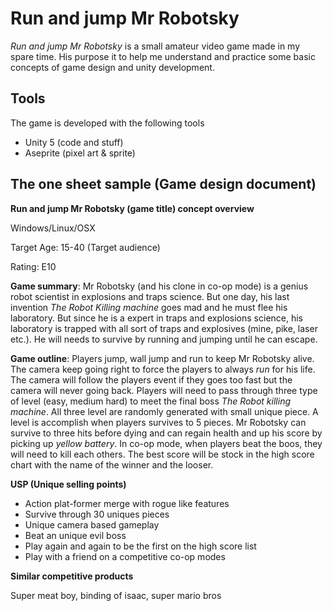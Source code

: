 # Run and jump Mr Robotsky

*Run and jump Mr Robotsky* is a small amateur video game made in my spare time. His purpose it to help me understand and practice some basic concepts of game design and unity development. 



## Tools

The game is developed with the following tools

- Unity 5 (code and stuff)
- Aseprite (pixel art & sprite)



## The one sheet sample (Game design document)

**Run and jump Mr Robotsky (game title) concept overview**

Windows/Linux/OSX

Target Age: 15-40 (Target audience)

Rating: E10

**Game summary**: Mr Robotsky (and his clone in co-op mode) is a genius robot scientist in explosions and traps science. But one day, his last invention *The Robot Killing machine* goes mad and he must flee his laboratory. But since he is a expert in traps and explosions science, his laboratory is trapped with all sort of traps and explosives (mine, pike, laser etc.). He will needs to survive by running and jumping until he can escape.

**Game outline**: Players jump, wall jump and run to keep Mr Robotsky alive. The camera keep going right to force the players to always *run* for his life. The camera will follow the players event if they goes too fast but the camera will never going back. Players will need to pass through three type of level (easy, medium hard) to meet the final boss *The Robot killing machine*. All three level are randomly generated with small unique piece. A level is accomplish when players survives to 5 pieces. Mr Robotsky can survive to three hits before dying and can regain health and up his score by picking up *yellow battery*.  In co-op mode, when players beat the boos, they will need to kill each others. The best score will be stock in the high score chart with the name of the winner and the looser.

**USP (Unique selling points)**

* Action plat-former merge with rogue like features
* Survive through 30 uniques pieces
* Unique camera based gameplay
* Beat an unique evil boss
* Play again and again to be the first on the high score list
* Play with a friend on a competitive co-op modes

**Similar competitive products**

Super meat boy, binding of isaac, super mario bros